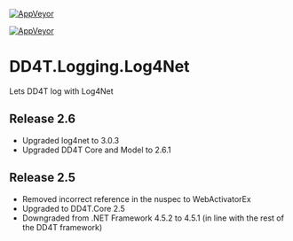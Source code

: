 [![AppVeyor](https://ci.appveyor.com/api/projects/status/github/dd4t/DD4T.Logging.Log4net?branch=master&svg=true&passingText=master)](https://ci.appveyor.com/project/DD4T/dd4t-logging-log4net)

[![AppVeyor](https://ci.appveyor.com/api/projects/status/github/dd4t/DD4T.Logging.Log4net?branch=develop&svg=true&passingText=develop)](https://ci.appveyor.com/project/DD4T/dd4t-logging-log4net)

# DD4T.Logging.Log4Net
Lets DD4T log with Log4Net

## Release 2.6
- Upgraded log4net to 3.0.3
- Upgraded DD4T Core and Model to 2.6.1

## Release 2.5

- Removed incorrect reference in the nuspec to WebActivatorEx
- Upgraded to DD4T.Core 2.5
- Downgraded from .NET Framework 4.5.2 to 4.5.1 (in line with the rest of the DD4T framework)
